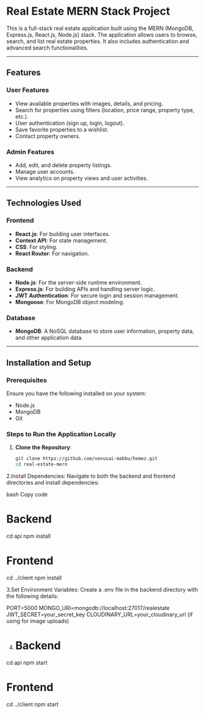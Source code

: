 # Real Estate MERN Stack Project

This is a full-stack real estate application built using the MERN (MongoDB, Express.js, React.js, Node.js) stack. The application allows users to browse, search, and list real estate properties. It also includes authentication and advanced search functionalities.

---

## Features

### User Features
- View available properties with images, details, and pricing.
- Search for properties using filters (location, price range, property type, etc.).
- User authentication (sign up, login, logout).
- Save favorite properties to a wishlist.
- Contact property owners.

### Admin Features
- Add, edit, and delete property listings.
- Manage user accounts.
- View analytics on property views and user activities.

---

## Technologies Used

### Frontend
- **React.js**: For building user interfaces.
- **Context API**: For state management.
- **CSS**: For styling.
- **React Router**: For navigation.

### Backend
- **Node.js**: For the server-side runtime environment.
- **Express.js**: For building APIs and handling server logic.
- **JWT Authentication**: For secure login and session management.
- **Mongoose**: For MongoDB object modeling.

### Database
- **MongoDB**: A NoSQL database to store user information, property data, and other application data.

---

## Installation and Setup

### Prerequisites
Ensure you have the following installed on your system:
- Node.js
- MongoDB
- Git

### Steps to Run the Application Locally

1. **Clone the Repository**:
   ```bash
   git clone https://github.com/venusai-mabbu/homez.git
   cd real-estate-mern
2.Install Dependencies: Navigate to both the backend and frontend directories and install dependencies:

bash
Copy code

# Backend
cd api
npm install

# Frontend
cd ../client
npm install

3.Set Environment Variables: Create a .env file in the backend directory with the following details:

PORT=5000
MONGO_URI=mongodb://localhost:27017/realestate
JWT_SECRET=your_secret_key
CLOUDINARY_URL=your_cloudinary_url (if using for image uploads)

4. # Backend
cd api
npm start

# Frontend
cd ../client
npm start

